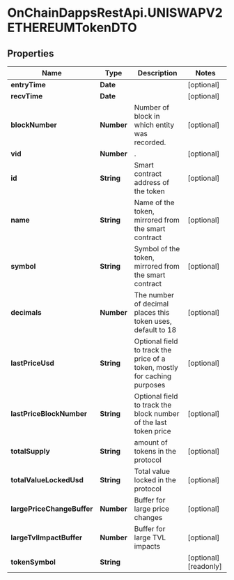 # OnChainDappsRestApi.UNISWAPV2ETHEREUMTokenDTO

## Properties

Name | Type | Description | Notes
------------ | ------------- | ------------- | -------------
**entryTime** | **Date** |  | [optional] 
**recvTime** | **Date** |  | [optional] 
**blockNumber** | **Number** | Number of block in which entity was recorded. | [optional] 
**vid** | **Number** | . | [optional] 
**id** | **String** | Smart contract address of the token | [optional] 
**name** | **String** | Name of the token, mirrored from the smart contract | [optional] 
**symbol** | **String** | Symbol of the token, mirrored from the smart contract | [optional] 
**decimals** | **Number** | The number of decimal places this token uses, default to 18 | [optional] 
**lastPriceUsd** | **String** | Optional field to track the price of a token, mostly for caching purposes | [optional] 
**lastPriceBlockNumber** | **String** | Optional field to track the block number of the last token price | [optional] 
**totalSupply** | **String** | amount of tokens in the protocol | [optional] 
**totalValueLockedUsd** | **String** | Total value locked in the protocol | [optional] 
**largePriceChangeBuffer** | **Number** | Buffer for large price changes | [optional] 
**largeTvlImpactBuffer** | **Number** | Buffer for large TVL impacts | [optional] 
**tokenSymbol** | **String** |  | [optional] [readonly] 


